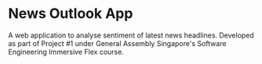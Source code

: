# News Outlook App
A web application to analyse sentiment of latest news headlines.
Developed as part of Project #1 under General Assembly Singapore's Software Engineering Immersive Flex course.
